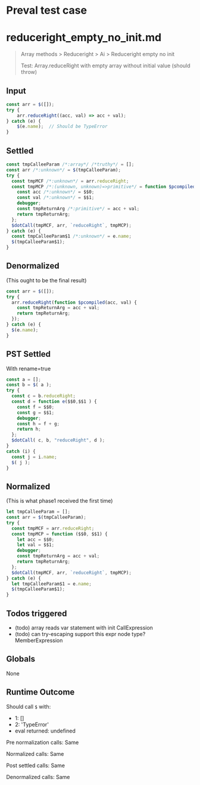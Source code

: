 # Preval test case

# reduceright_empty_no_init.md

> Array methods > Reduceright > Ai > Reduceright empty no init
>
> Test: Array.reduceRight with empty array without initial value (should throw)

## Input

`````js filename=intro
const arr = $([]);
try {
    arr.reduceRight((acc, val) => acc + val);
} catch (e) {
    $(e.name);  // Should be TypeError
}
`````


## Settled


`````js filename=intro
const tmpCalleeParam /*:array*/ /*truthy*/ = [];
const arr /*:unknown*/ = $(tmpCalleeParam);
try {
  const tmpMCF /*:unknown*/ = arr.reduceRight;
  const tmpMCP /*:(unknown, unknown)=>primitive*/ = function $pcompiled($$0, $$1) {
    const acc /*:unknown*/ = $$0;
    const val /*:unknown*/ = $$1;
    debugger;
    const tmpReturnArg /*:primitive*/ = acc + val;
    return tmpReturnArg;
  };
  $dotCall(tmpMCF, arr, `reduceRight`, tmpMCP);
} catch (e) {
  const tmpCalleeParam$1 /*:unknown*/ = e.name;
  $(tmpCalleeParam$1);
}
`````


## Denormalized
(This ought to be the final result)

`````js filename=intro
const arr = $([]);
try {
  arr.reduceRight(function $pcompiled(acc, val) {
    const tmpReturnArg = acc + val;
    return tmpReturnArg;
  });
} catch (e) {
  $(e.name);
}
`````


## PST Settled
With rename=true

`````js filename=intro
const a = [];
const b = $( a );
try {
  const c = b.reduceRight;
  const d = function e($$0,$$1 ) {
    const f = $$0;
    const g = $$1;
    debugger;
    const h = f + g;
    return h;
  };
  $dotCall( c, b, "reduceRight", d );
}
catch (i) {
  const j = i.name;
  $( j );
}
`````


## Normalized
(This is what phase1 received the first time)

`````js filename=intro
let tmpCalleeParam = [];
const arr = $(tmpCalleeParam);
try {
  const tmpMCF = arr.reduceRight;
  const tmpMCP = function ($$0, $$1) {
    let acc = $$0;
    let val = $$1;
    debugger;
    const tmpReturnArg = acc + val;
    return tmpReturnArg;
  };
  $dotCall(tmpMCF, arr, `reduceRight`, tmpMCP);
} catch (e) {
  let tmpCalleeParam$1 = e.name;
  $(tmpCalleeParam$1);
}
`````


## Todos triggered


- (todo) array reads var statement with init CallExpression
- (todo) can try-escaping support this expr node type? MemberExpression


## Globals


None


## Runtime Outcome


Should call `$` with:
 - 1: []
 - 2: 'TypeError'
 - eval returned: undefined

Pre normalization calls: Same

Normalized calls: Same

Post settled calls: Same

Denormalized calls: Same
